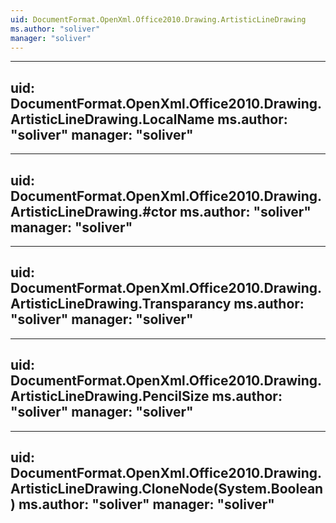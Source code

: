 ```yaml
---
uid: DocumentFormat.OpenXml.Office2010.Drawing.ArtisticLineDrawing
ms.author: "soliver"
manager: "soliver"
---
```


---
uid: DocumentFormat.OpenXml.Office2010.Drawing.ArtisticLineDrawing.LocalName
ms.author: "soliver"
manager: "soliver"
---

---
uid: DocumentFormat.OpenXml.Office2010.Drawing.ArtisticLineDrawing.#ctor
ms.author: "soliver"
manager: "soliver"
---

---
uid: DocumentFormat.OpenXml.Office2010.Drawing.ArtisticLineDrawing.Transparancy
ms.author: "soliver"
manager: "soliver"
---

---
uid: DocumentFormat.OpenXml.Office2010.Drawing.ArtisticLineDrawing.PencilSize
ms.author: "soliver"
manager: "soliver"
---

---
uid: DocumentFormat.OpenXml.Office2010.Drawing.ArtisticLineDrawing.CloneNode(System.Boolean)
ms.author: "soliver"
manager: "soliver"
---
